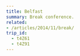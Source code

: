 ```yaml
---
title: Belfast
summary: Break conference.
related:
- /articles/2014/11/break/
trip_id:
  - t4Z61
  - t4Z91
---
```

